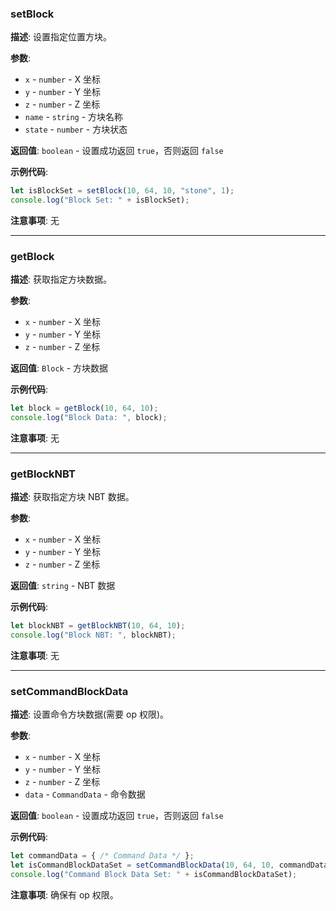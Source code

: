 
### setBlock

**描述**: 设置指定位置方块。

**参数**:
- `x` - `number` - X 坐标
- `y` - `number` - Y 坐标
- `z` - `number` - Z 坐标
- `name` - `string` - 方块名称
- `state` - `number` - 方块状态

**返回值**: `boolean` - 设置成功返回 `true`，否则返回 `false`

**示例代码**:
```javascript
let isBlockSet = setBlock(10, 64, 10, "stone", 1);
console.log("Block Set: " + isBlockSet);
```

**注意事项**: 无

---

### getBlock

**描述**: 获取指定方块数据。

**参数**:
- `x` - `number` - X 坐标
- `y` - `number` - Y 坐标
- `z` - `number` - Z 坐标

**返回值**: `Block` - 方块数据

**示例代码**:
```javascript
let block = getBlock(10, 64, 10);
console.log("Block Data: ", block);
```

**注意事项**: 无

---

### getBlockNBT

**描述**: 获取指定方块 NBT 数据。

**参数**:
- `x` - `number` - X 坐标
- `y` - `number` - Y 坐标
- `z` - `number` - Z 坐标

**返回值**: `string` - NBT 数据

**示例代码**:
```javascript
let blockNBT = getBlockNBT(10, 64, 10);
console.log("Block NBT: ", blockNBT);
```

**注意事项**: 无

---

### setCommandBlockData

**描述**: 设置命令方块数据(需要 op 权限)。

**参数**:
- `x` - `number` - X 坐标
- `y` - `number` - Y 坐标
- `z` - `number` - Z 坐标
- `data` - `CommandData` - 命令数据

**返回值**: `boolean` - 设置成功返回 `true`，否则返回 `false`

**示例代码**:
```javascript
let commandData = { /* Command Data */ };
let isCommandBlockDataSet = setCommandBlockData(10, 64, 10, commandData);
console.log("Command Block Data Set: " + isCommandBlockDataSet);
```

**注意事项**: 确保有 op 权限。
